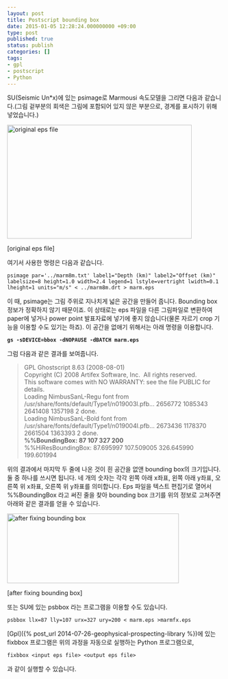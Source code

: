 ```yaml
---
layout: post
title: Postscript bounding box
date: 2015-01-05 12:28:24.000000000 +09:00
type: post
published: true
status: publish
categories: []
tags:
- gpl
- postscript
- Python
---
```

SU(Seismic Un*x)에 있는 psimage로 Marmousi 속도모델을 그리면 다음과 같습니다.(그림 겉부분의 회색은 그림에 포함되어 있지 않은 부분으로, 경계를 표시하기 위해 넣었습니다.)

<img class="size-full wp-image-120" title="eps_bbox_before" src="{{ site.baseurl }}/assets/eps_bbox_before.jpg" alt="original eps file" width="431" height="265" />

[original eps file]

여기서 사용한 명령은 다음과 같습니다.

<pre><code>psimage par='../marm8m.txt' label1="Depth (km)" label2="Offset (km)" labelsize=8 height=1.0 width=2.4 legend=1 lstyle=vertright lwidth=0.1 lheight=1 units="m/s" &lt; ../marm8m.drt &gt; marm.eps</code></pre>

이 때, psimage는 그림 주위로 지나치게 넓은 공간을 만들어 줍니다. Bounding box 정보가 정확하지 않기 때문이죠. 이 상태로는 eps 파일을 다른 그림파일로 변환하여 paper에 넣거나 power point 발표자료에 넣기에 좋지 않습니다(물론 자르기 crop 기능을 이용할 수도 있기는 하죠).
이 공간을 없애기 위해서는 아래 명령을 이용합니다.

<pre><strong><code>gs -sDEVICE=bbox -dNOPAUSE -dBATCH marm.eps</code></strong></pre>

그럼 다음과 같은 결과를 보여줍니다.

<blockquote>GPL Ghostscript 8.63 (2008-08-01)<br />
Copyright (C) 2008 Artifex Software, Inc.  All rights reserved.<br />
This software comes with NO WARRANTY: see the file PUBLIC for details.<br />
Loading NimbusSanL-Regu font from /usr/share/fonts/default/Type1/n019003l.pfb... 2656772 1085343 2641408 1357198 2 done.<br />
Loading NimbusSanL-Bold font from /usr/share/fonts/default/Type1/n019004l.pfb... 2673436 1178370 2661504 1363393 2 done.<br />
<strong>%%BoundingBox: 87 107 327 200</strong><br />
%%HiResBoundingBox: 87.695997 107.509005 326.645990 199.601994</blockquote>

위의 결과에서 마지막 두 줄에 나온 것이 흰 공간을 없앤 bounding box의 크기입니다. 둘 중 하나를 쓰시면 됩니다. 네 개의 숫자는 각각 왼쪽 아래 x좌표, 왼쪽 아래 y좌표, 오른쪽 위 x좌표, 오른쪽 위 y좌표를 의미합니다. Eps 파일을 텍스트 편집기로 열어서 %%BoundingBox 라고 써진 줄을 찾아 bounding box 크기를 위의 정보로 고쳐주면 아래와 같은 결과를 얻을 수 있습니다.

<img class="size-full wp-image-119" title="eps_bbox_after" src="{{ site.baseurl }}/assets/eps_bbox_after.jpg" alt="after fixing bounding box" width="401" height="162" />

[after fixing bounding box]

또는 SU에 있는 psbbox 라는 프로그램을 이용할 수도 있습니다.

<pre><code>psbbox llx=87 lly=107 urx=327 ury=200 &lt; marm.eps &gt;marmfx.eps</code></pre>

[Gpl]({% post_url 2014-07-26-geophysical-prospecting-library %})에 있는 fixbbox 프로그램은 위의 과정을 자동으로 실행하는 Python 프로그램으로,

<pre><code>fixbbox &lt;input eps file&gt; &lt;output eps file&gt;</code></pre>

과 같이 실행할 수 있습니다.
